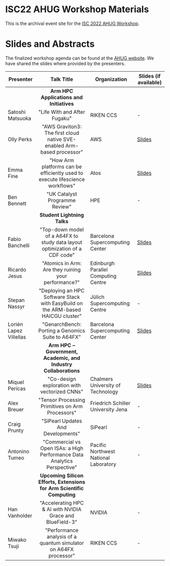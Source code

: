 # ISC22 AHUG Workshop Materials
This is the archival event site for the [ISC 2022 AHUG Workshop](https://a-hug.org/isc-2022-event/).

# Slides and Abstracts
The finalized workshop agenda can be found at the [AHUG website](https://a-hug.org/isc-2022-event/). We have shared the slides where provided by the presenters. 

| Presenter | Talk Title | Organization | Slides (if available) |
| ---------------------------------- | :------------: | ---------- | --------------------------------|
|  | **Arm HPC Applications and Initiatives** |  |  |
| Satoshi Matsuoka | "Life With and After Fugaku" |   RIKEN CCS | - |
| Olly Perks | "AWS Graviton3: The first cloud native SVE-enabled Arm-based processor" | AWS | [Slides](https://github.com/arm-hpc-user-group/isc22-ahug-workshop/blob/3a14f6ea01a8538005d484161e44deb05331309e/presentations/02_operks_graviton3_cloud_native_arm_iscworkshop22.pdf) |
| Emma Fine | "How Arm platforms can be efficiently used to execute lifescience workflows" |   Atos | [Slides](https://github.com/arm-hpc-user-group/isc22-ahug-workshop/blob/c8401662d1211f48bd681f2c6cd18e324719a392/presentations/03_efine_arm_lifescience_workflows_arm_iscworkshop22.pdf) |
| Ben Bennett | "UK Catalyst Programme Review" |   HPE | - |
|  | **Student Lightning Talks** |    |  |
| Fabio Banchelli	 | "Top-down model of a A64FX to study data layout optimization of a CDF code" | Barcelona Supercomputing Center | [Slides](https://github.com/arm-hpc-user-group/isc22-ahug-workshop/blob/c8401662d1211f48bd681f2c6cd18e324719a392/presentations/05_fbanchelli_topdown_a64fx_layout_cfd.pdf) |
| Ricardo Jesus | "Atomics in Arm: Are they ruining your performance?" | Edinburgh Parallel Computing Centre | [Slides](https://github.com/arm-hpc-user-group/isc22-ahug-workshop/blob/main/presentations/06_rjesus_atomics_in_arm_iscworkshop22.pdf) |
| Stepan Nassyr | "Deploying an HPC Software Stack with EasyBuild on the ARM-based HAICGU cluster" | Jülich Supercomputing Centre | - |
| Lorién Lapez Villellas | "GenarchBench: Porting a Genomics Suite to A64FX" | Barcelona Supercomputing Center | [Slides](https://github.com/arm-hpc-user-group/isc22-ahug-workshop/blob/c8401662d1211f48bd681f2c6cd18e324719a392/presentations/08_llvllellas_genarchbench_genomics_arm_iscworkshop22.pdf) |
|  | **Arm HPC – Government, Academic, and Industry Collaborations** |  |  |
| Miquel Pericas | "Co-design exploration with vectorized CNNs" | Chalmers University of Technology | [Slides](https://github.com/arm-hpc-user-group/isc22-ahug-workshop/blob/main/presentations/09_mpericas_codesign_vectorized_cnns_arm_iscworkshop22.pdf) |
| Alex Breuer | "Tensor Processing Primitives on Arm Processors" | Friedrich Schiller University Jena | - |
| Craig Prunty | "SiPearl Updates And Developments" | SiPearl | - |
| Antonino Tumeo | "Commercial vs Open ISAs: a High Performance Data Analytics Perspective" | Pacific Northwest National Laboratory | - |
|  | **Upcoming Silicon Efforts, Extensions for Arm Scientific Computing** |  |  |
| Han Vanholder | "Accelerating HPC & AI with NVIDIA Grace and BlueField-3" | NVIDIA | - |
| Miwako Tsuji | "Performance analysis of a quantum simulator on A64FX processor" | RIKEN CCS | - |

